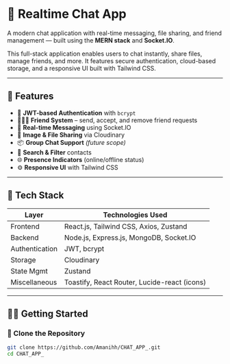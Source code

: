 # 💬 Realtime Chat App

A modern chat application with real-time messaging, file sharing, and friend management — built using the **MERN stack** and **Socket.IO**.

This full-stack application enables users to chat instantly, share files, manage friends, and more. It features secure authentication, cloud-based storage, and a responsive UI built with Tailwind CSS.

---

## 🚀 Features

- 🔐 **JWT-based Authentication** with `bcrypt`
- 🧑‍🤝‍🧑 **Friend System** – send, accept, and remove friend requests
- 💬 **Real-time Messaging** using Socket.IO
- 📁 **Image & File Sharing** via Cloudinary
- 📦 **Group Chat Support** *(future scope)*
- 🔎 **Search & Filter** contacts
- 🌐 **Presence Indicators** (online/offline status)
- ⚙️ **Responsive UI** with Tailwind CSS

---

## 🧰 Tech Stack

| Layer         | Technologies Used                                     |
|---------------|--------------------------------------------------------|
| Frontend      | React.js, Tailwind CSS, Axios, Zustand                |
| Backend       | Node.js, Express.js, MongoDB, Socket.IO               |
| Authentication| JWT, bcrypt                                           |
| Storage       | Cloudinary                                            |
| State Mgmt    | Zustand                                               |
| Miscellaneous | Toastify, React Router, Lucide-react (icons)         |

---

## 🧑‍💻 Getting Started

### 📁 Clone the Repository

```bash
git clone https://github.com/Amanihh/CHAT_APP_.git
cd CHAT_APP_

